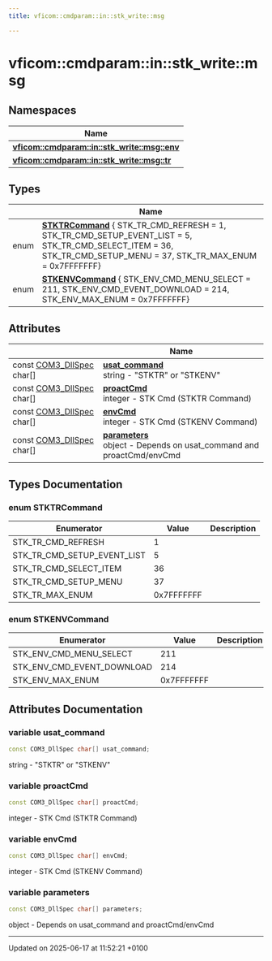 ```yaml
---
title: vficom::cmdparam::in::stk_write::msg

---
```


# vficom::cmdparam::in::stk_write::msg



## Namespaces

| Name           |
| -------------- |
| **[vficom::cmdparam::in::stk_write::msg::env](namespacevficom_1_1cmdparam_1_1in_1_1stk__write_1_1msg_1_1env.md)**  |
| **[vficom::cmdparam::in::stk_write::msg::tr](namespacevficom_1_1cmdparam_1_1in_1_1stk__write_1_1msg_1_1tr.md)**  |

## Types

|                | Name           |
| -------------- | -------------- |
| enum| **[STKTRCommand](namespacevficom_1_1cmdparam_1_1in_1_1stk__write_1_1msg.md#enum-stktrcommand)** { STK_TR_CMD_REFRESH = 1, STK_TR_CMD_SETUP_EVENT_LIST = 5, STK_TR_CMD_SELECT_ITEM = 36, STK_TR_CMD_SETUP_MENU = 37, STK_TR_MAX_ENUM = 0x7FFFFFFF} |
| enum| **[STKENVCommand](namespacevficom_1_1cmdparam_1_1in_1_1stk__write_1_1msg.md#enum-stkenvcommand)** { STK_ENV_CMD_MENU_SELECT = 211, STK_ENV_CMD_EVENT_DOWNLOAD = 214, STK_ENV_MAX_ENUM = 0x7FFFFFFF} |

## Attributes

|                | Name           |
| -------------- | -------------- |
| const [COM3_DllSpec](libcom3_8h.md#define-com3-dllspec) char[] | **[usat_command](namespacevficom_1_1cmdparam_1_1in_1_1stk__write_1_1msg.md#variable-usat-command)** <br>string - "STKTR" or "STKENV"  |
| const [COM3_DllSpec](libcom3_8h.md#define-com3-dllspec) char[] | **[proactCmd](namespacevficom_1_1cmdparam_1_1in_1_1stk__write_1_1msg.md#variable-proactcmd)** <br>integer - STK Cmd (STKTR Command)  |
| const [COM3_DllSpec](libcom3_8h.md#define-com3-dllspec) char[] | **[envCmd](namespacevficom_1_1cmdparam_1_1in_1_1stk__write_1_1msg.md#variable-envcmd)** <br>integer - STK Cmd (STKENV Command)  |
| const [COM3_DllSpec](libcom3_8h.md#define-com3-dllspec) char[] | **[parameters](namespacevficom_1_1cmdparam_1_1in_1_1stk__write_1_1msg.md#variable-parameters)** <br>object - Depends on usat_command and proactCmd/envCmd  |

## Types Documentation

### enum STKTRCommand

| Enumerator | Value | Description |
| ---------- | ----- | ----------- |
| STK_TR_CMD_REFRESH | 1|   |
| STK_TR_CMD_SETUP_EVENT_LIST | 5|   |
| STK_TR_CMD_SELECT_ITEM | 36|   |
| STK_TR_CMD_SETUP_MENU | 37|   |
| STK_TR_MAX_ENUM | 0x7FFFFFFF|   |




### enum STKENVCommand

| Enumerator | Value | Description |
| ---------- | ----- | ----------- |
| STK_ENV_CMD_MENU_SELECT | 211|   |
| STK_ENV_CMD_EVENT_DOWNLOAD | 214|   |
| STK_ENV_MAX_ENUM | 0x7FFFFFFF|   |






## Attributes Documentation

### variable usat_command

```cpp
const COM3_DllSpec char[] usat_command;
```

string - "STKTR" or "STKENV" 

### variable proactCmd

```cpp
const COM3_DllSpec char[] proactCmd;
```

integer - STK Cmd (STKTR Command) 

### variable envCmd

```cpp
const COM3_DllSpec char[] envCmd;
```

integer - STK Cmd (STKENV Command) 

### variable parameters

```cpp
const COM3_DllSpec char[] parameters;
```

object - Depends on usat_command and proactCmd/envCmd 




-------------------------------

Updated on 2025-06-17 at 11:52:21 +0100